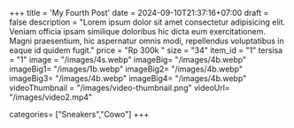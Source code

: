 +++
title = 'My Fourth Post'
date = 2024-09-10T21:37:16+07:00
draft = false
description = "Lorem ipsum dolor sit amet consectetur adipisicing elit. Veniam officia ipsam similique doloribus hic dicta eum exercitationem. Magni praesentium, hic aspernatur omnis modi, repellendus voluptatibus in eaque id quidem fugit."
price = "Rp 300k "
size = "34"
item_id = "1"
tersisa = "1"
image = "/images/4s.webp"
imageBig= "/images/4b.webp"
imageBig1= "/images/1b.webp"
imageBig2= "/images/4b.webp"
imageBig3= "/images/4b.webp"
imageBig4= "/images/4b.webp"
videoThumbnail = "/images/video-thumbnail.png"
videoUrl= "/images/video2.mp4"

categories= ["Sneakers","Cowo"]
+++


